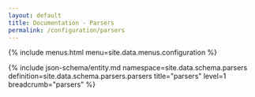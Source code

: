 ```yaml
---
layout: default
title: Documentation - Parsers
permalink: /configuration/parsers
---
```


{% include menus.html menu=site.data.menus.configuration %}

{% include json-schema/entity.md namespace=site.data.schema.parsers definition=site.data.schema.parsers.parsers title="parsers" level=1 breadcrumb="parsers" %}
